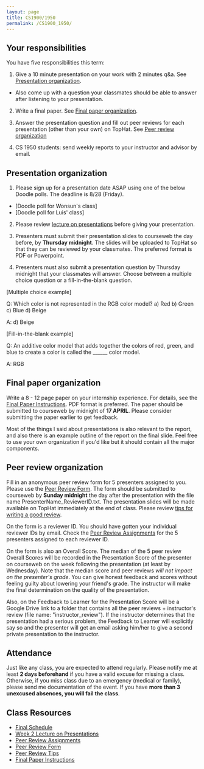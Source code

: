 ```yaml
---
layout: page
title: CS1900/1950
permalink: /CS1900_1950/
---
```


## Your responsibilities

You have five responsibilities this term:

1. Give a 10 minute presentation on your work with 2 minutes q&a.  See [Presentation organization](#presentation-organization).
  * Also come up with a question your classmates should be able to answer after listening to your presentation.

2. Write a final paper.  See [Final paper organization](#final-paper-organization).

3. Answer the presentation question and fill out peer reviews for each presentation (other than your own) on TopHat.  See [Peer review organization](#peer-review-organization)

4. CS 1950 students: send weekly reports to your instructor and advisor by email.

## Presentation organization

1. Please sign up for a presentation date ASAP using one of the below Doodle polls.  The deadline is 8/28 (Friday).
  * [Doodle poll for Wonsun's class]
  * [Doodle poll for Luis' class]

2. Please review [lecture on presentations]({{site.baseurl}}/lectures/lecture-on-presentations-internship.pdf) before giving your presentation.  

3. Presenters must submit their presentation slides to courseweb the day before, by **Thursday midnight**.  The slides will be uploaded to TopHat so that they can be reviewed by your classmates.  The preferred format is PDF or Powerpoint.  

4. Presenters must also submit a presentation question by Thursday midnight
   that your classmates will answer.  Choose between a multiple choice question
or a fill-in-the-blank question.

  [Multiple choice example]
  
  Q: Which color is not represented in the RGB color model?
  a) Red
  b) Green
  c) Blue
  d) Beige

  A: d) Beige

  [Fill-in-the-blank example]

  Q: An additive color model that adds together the colors of red, green, and blue to create a color is called the ______ color model.

  A: RGB

## Final paper organization

Write a 8 - 12 page paper on your internship experience.  For details, see the [Final Paper Instructions]({{site.baseurl}}/final_paper).  PDF format is preferred.  The paper should be submitted to courseweb by midnight of **17 APRIL**.  Please consider submitting the paper earlier to get feedback.

Most of the things I said about presentations is also relevant to the report, and also there is an example outline of the report on the final slide.  Feel free to use your own organization if you'd like but it should contain all the major components.

## Peer review organization

Fill in an anonymous peer review form for 5 presenters assigned to you.  Please use the [Peer Review Form]({{site.baseurl}}/internships/review_form.txt).  The form should be submitted to courseweb by **Sunday midnight** the day after the presentation with the file name PresenterName_ReviewerID.txt.  The presentation slides will be made available on TopHat immediately at the end of class.  Please review [tips for writing a good review]({{site.baseurl}}/review_tips).

On the form is a reviewer ID.  You should have gotten your individual reviewer IDs by email.  Check the [Peer Review Assignments]({{site.baseurl}}/internships/review_assignments_public.pdf) for the 5 presenters assigned to each reviewer ID.

On the form is also an Overall Score.  The median of the 5 peer review Overall Scores will be recorded in the Presentation Score of the presenter on courseweb on the week following the presentation (at least by Wednesday).  Note that the median score and peer reviews *will not impact on the presenter's grade*.  You can give honest feedback and scores without feeling guilty about lowering your friend's grade.  The instructor will make the final determination on the quality of the presentation.

Also, on the Feedback to Learner for the Presentation Score will be a Google Drive link to a folder that contains all the peer reviews + instructor's review (file name: "instructor_review").  If the instructor determines that the presentation had a serious problem, the Feedback to Learner will explicitly say so and the presenter will get an email asking him/her to give a second private presentation to the instructor.

## Attendance

Just like any class, you are expected to attend regularly.  Please notify me at least **2 days beforehand** if you have a valid excuse for missing a class.  Otherwise, if you miss class due to an emergency (medical or family), please send me documentation of the event.  If you have **more than 3 unexcused absences, you will fail the class**.

## Class Resources

* [Final Schedule]({{site.baseurl}}/internship_presentation_schedule)
* [Week 2 Lecture on Presentations]({{site.baseurl}}/lectures/lecture-on-presentations-internship.pdf)
* [Peer Review Assignments]({{site.baseurl}}/internships/review_assignments_public.pdf)
* [Peer Review Form]({{site.baseurl}}/internships/review_form.txt)
* [Peer Review Tips]({{site.baseurl}}/review_tips)
* [Final Paper Instructions]({{site.baseurl}}/final_paper)
